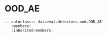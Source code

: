# OOD_AE

```{eval-rst}
.. autoclass:: dataeval.detectors.ood.OOD_AE
   :members:
   :inherited-members:
```

